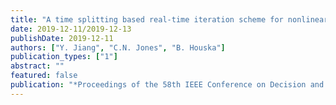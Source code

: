 ```yaml
---
title: "A time splitting based real-time iteration scheme for nonlinear MPC"
date: 2019-12-11/2019-12-13
publishDate: 2019-12-11
authors: ["Y. Jiang", "C.N. Jones", "B. Houska"]
publication_types: ["1"]
abstract: ""
featured: false
publication: "*Proceedings of the 58th IEEE Conference on Decision and Control*"
---
```


